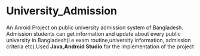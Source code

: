 # University_Admission
An Anroid Project on public university admission system of Bangladesh. Admission students can get information and update about every 
public university in Bangladesh(i.e exam routine,university information, admission criteria etc).Used <b>Java,Android Studio</b> for the implementation of
the project
